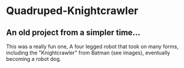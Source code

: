 # Quadruped-Knightcrawler

## An old project from a simpler time...

This was a really fun one, A four legged robot that took on many forms, including the "Knightcrawler" from Batman (see images), eventually becoming a robot dog.


